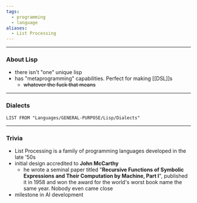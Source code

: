 ```yaml
---
tags:
  - programming
  - language
aliases:
  - List Processing
---
```

---

### About Lisp

- there isn't "one" unique lisp
- has "metaprogramming" capabilities. Perfect for making [[DSL]]s
	- ~~whatever the fuck that means~~

---

### Dialects

```dataview
LIST FROM "Languages/GENERAL-PURPOSE/Lisp/Dialects"
```

---

### Trivia

- List Processing is a family of programming languages developed in the late '50s
- initial design accredited to **John McCarthy**
	- he wrote a seminal paper titled "**Recursive Functions of Symbolic Expressions and Their Computation by Machine, Part I**", published it in 1958 and won the award for the world's worst book name the same year. Nobody even came close
- milestone in AI development